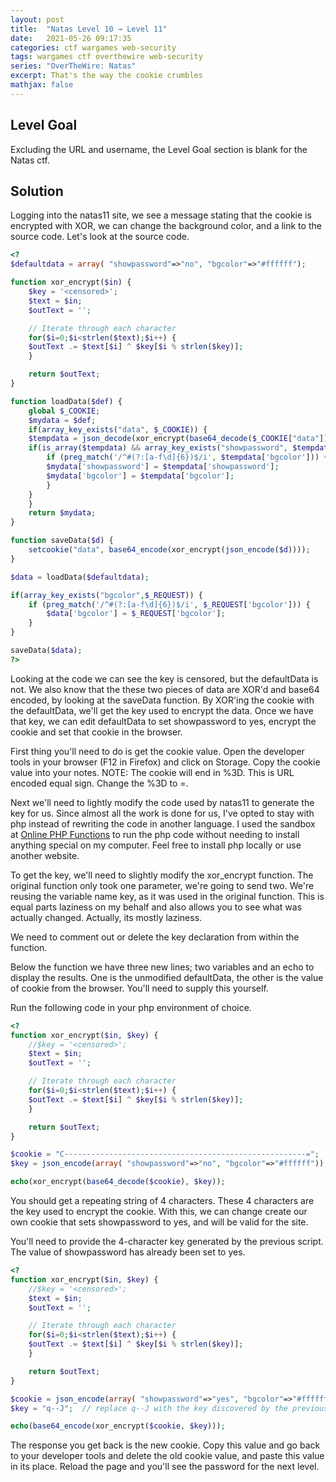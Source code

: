 ```yaml
---
layout: post
title:  "Natas Level 10 → Level 11"
date:   2021-05-26 09:17:35
categories: ctf wargames web-security
tags: wargames ctf overthewire web-security
series: "OverTheWire: Natas"
excerpt: That's the way the cookie crumbles
mathjax: false
---
```


## Level Goal
Excluding the URL and username, the Level Goal section is blank for the Natas ctf.


## Solution
Logging into the natas11 site, we see a message stating that the cookie is encrypted with XOR, we can change the background color, and a link to the source code.  Let's look at the source code.

```php
<?
$defaultdata = array( "showpassword"=>"no", "bgcolor"=>"#ffffff");

function xor_encrypt($in) {
    $key = '<censored>';
    $text = $in;
    $outText = '';

    // Iterate through each character
    for($i=0;$i<strlen($text);$i++) {
    $outText .= $text[$i] ^ $key[$i % strlen($key)];
    }

    return $outText;
}

function loadData($def) {
    global $_COOKIE;
    $mydata = $def;
    if(array_key_exists("data", $_COOKIE)) {
    $tempdata = json_decode(xor_encrypt(base64_decode($_COOKIE["data"])), true);
    if(is_array($tempdata) && array_key_exists("showpassword", $tempdata) && array_key_exists("bgcolor", $tempdata)) {
        if (preg_match('/^#(?:[a-f\d]{6})$/i', $tempdata['bgcolor'])) {
        $mydata['showpassword'] = $tempdata['showpassword'];
        $mydata['bgcolor'] = $tempdata['bgcolor'];
        }
    }
    }
    return $mydata;
}

function saveData($d) {
    setcookie("data", base64_encode(xor_encrypt(json_encode($d))));
}

$data = loadData($defaultdata);

if(array_key_exists("bgcolor",$_REQUEST)) {
    if (preg_match('/^#(?:[a-f\d]{6})$/i', $_REQUEST['bgcolor'])) {
        $data['bgcolor'] = $_REQUEST['bgcolor'];
    }
}

saveData($data);
?>
```

Looking at the code we can see the key is censored, but the defaultData is not. We also know that the these two pieces of data are XOR'd and base64 encoded, by looking at the saveData function. By XOR'ing the cookie with the defaultData, we'll get the key used to encrypt the data. Once we have that key, we can edit defaultData to set showpassword to yes, encrypt the cookie and set that cookie in the browser.

First thing you'll need to do is get the cookie value. Open the developer tools in your browser (F12 in Firefox) and click on Storage. Copy the cookie value into your notes. NOTE: The cookie will end in %3D. This is URL encoded equal sign. Change the %3D to =.

Next we'll need to lightly modify the code used by natas11 to generate the key for us. Since almost all the work is done for us, I've opted to stay with php instead of rewriting the code in another language. I used the sandbox at [Online PHP Functions](https://sandbox.onlinephpfunctions.com/) to run the php code without needing to install anything special on my computer. Feel free to install php locally or use another website.

To get the key, we'll need to slightly modify the xor_encrypt function. The original function only took one parameter, we're going to send two. We're reusing the variable name key, as it was used in the original function. This is equal parts laziness on my behalf and also allows you to see what was actually changed. Actually, its mostly laziness.

We need to comment out or delete the key declaration from within the function.

Below the function we have three new lines; two variables and an echo to display the results. One is the unmodified defaultData, the other is the value of cookie from the browser. You'll need to supply this yourself.

Run the following code in your php environment of choice.
```php
<?
function xor_encrypt($in, $key) {
    //$key = '<censored>';
    $text = $in;
    $outText = '';

    // Iterate through each character
    for($i=0;$i<strlen($text);$i++) {
    $outText .= $text[$i] ^ $key[$i % strlen($key)];
    }

    return $outText;
}

$cookie = "C------------------------------------------------------=";
$key = json_encode(array( "showpassword"=>"no", "bgcolor"=>"#ffffff"));

echo(xor_encrypt(base64_decode($cookie), $key));
```

You should get a repeating string of 4 characters. These 4 characters are the key used to encrypt the cookie. With this, we can change create our own cookie that sets showpassword to yes, and will be valid for the site. 

You'll need to provide the 4-character key generated by the previous script. The value of showpassword has already been set to yes.

```php
<?
function xor_encrypt($in, $key) {
    //$key = '<censored>';
    $text = $in;
    $outText = '';

    // Iterate through each character
    for($i=0;$i<strlen($text);$i++) {
    $outText .= $text[$i] ^ $key[$i % strlen($key)];
    }

    return $outText;
}

$cookie = json_encode(array( "showpassword"=>"yes", "bgcolor"=>"#ffffff"));
$key = "q--J";  // replace q--J with the key discovered by the previous script

echo(base64_encode(xor_encrypt($cookie, $key)));
```

The response you get back is the new cookie. Copy this value and go back to your developer tools and delete the old cookie value, and paste this value in its place.  Reload the page and you'll see the password for the next level.


